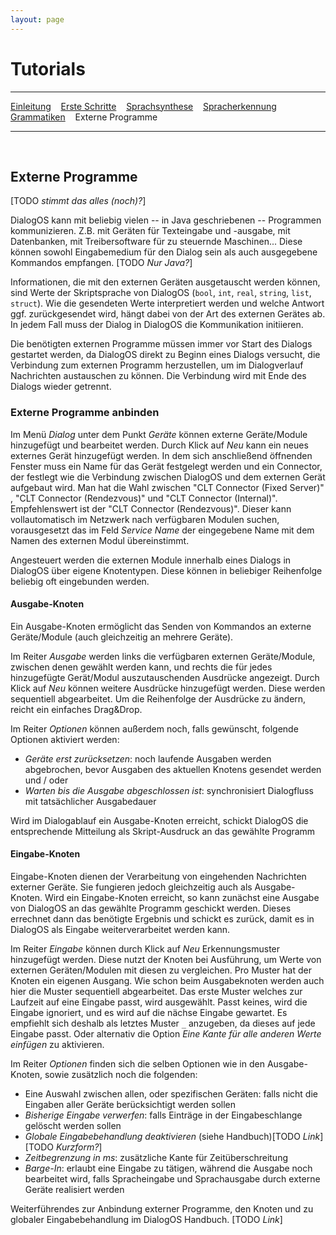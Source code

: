 ```yaml
---
layout: page
---
```

# Tutorials
---
[Einleitung](/tutorials.html) &nbsp;&nbsp; [Erste Schritte](ersteschritte.html) &nbsp;&nbsp; [Sprachsynthese](sprachsynthese.html) &nbsp;&nbsp; [Spracherkennung](spracherkennung.html) &nbsp;&nbsp; [Grammatiken](grammatiken.html) &nbsp;&nbsp; Externe Programme

---
&nbsp;
## Externe Programme

[TODO *stimmt das alles (noch)?*]

DialogOS kann mit beliebig vielen -- in Java geschriebenen -- Programmen kommunizieren. Z.B. mit Geräten für Texteingabe und -ausgabe, mit Datenbanken, mit Treibersoftware für zu steuernde Maschinen... Diese können sowohl Eingabemedium für den Dialog sein als auch ausgegebene Kommandos empfangen. [TODO *Nur Java?*]

Informationen, die mit den externen Geräten ausgetauscht werden können, sind Werte der Skriptsprache von DialogOS (`bool`, `int`, `real`, `string`, `list`, `struct`). Wie die gesendeten Werte interpretiert werden und welche Antwort ggf. zurückgesendet wird, hängt dabei von der Art des externen Gerätes ab. In jedem Fall muss der Dialog in DialogOS die Kommunikation initiieren. 

Die benötigten externen Programme müssen immer vor Start des Dialogs gestartet werden, da DialogOS direkt zu Beginn eines Dialogs versucht, die Verbindung zum externen Programm herzustellen, um im Dialogverlauf Nachrichten austauschen zu können. Die Verbindung wird mit Ende des Dialogs wieder getrennt.

### Externe Programme anbinden
Im Menü *Dialog* unter dem Punkt *Geräte* können externe Geräte/Module hinzugefügt und bearbeitet werden.
Durch Klick auf *Neu* kann ein neues externes Gerät hinzugefügt werden. In dem sich anschließend öffnenden Fenster muss ein Name für das Gerät festgelegt werden und ein Connector, der festlegt wie die Verbindung zwischen DialogOS und dem externen Gerät aufgebaut wird. 
Man hat die Wahl zwischen "CLT Connector (Fixed Server)" , "CLT Connector (Rendezvous)" und "CLT Connector (Internal)". Empfehlenswert ist der "CLT Connector (Rendezvous)". Dieser kann vollautomatisch im Netzwerk nach verfügbaren Modulen suchen, vorausgesetzt das im Feld *Service Name* der eingegebene Name mit dem Namen des externen Modul übereinstimmt.

Angesteuert werden die externen Module innerhalb eines Dialogs in DialogOS über eigene Knotentypen. Diese können in beliebiger Reihenfolge beliebig oft eingebunden werden.

#### Ausgabe-Knoten
Ein Ausgabe-Knoten ermöglicht das Senden von Kommandos an externe Geräte/Module (auch gleichzeitig an mehrere Geräte).

Im Reiter *Ausgabe* werden links die verfügbaren externen Geräte/Module, zwischen denen gewählt werden kann, und rechts die für jedes hinzugefügte Gerät/Modul auszutauschenden Ausdrücke angezeigt. Durch Klick auf *Neu* können weitere Ausdrücke hinzugefügt werden. Diese werden sequentiell abgearbeitet. Um die Reihenfolge der Ausdrücke zu ändern, reicht ein einfaches Drag&Drop.

Im Reiter *Optionen* können außerdem noch, falls gewünscht, folgende  Optionen aktiviert werden:
* *Geräte erst zurücksetzen*: noch laufende Ausgaben werden abgebrochen, bevor Ausgaben des aktuellen Knotens gesendet werden  
und / oder  
* *Warten bis die Ausgabe abgeschlossen ist*: synchronisiert Dialogfluss mit tatsächlicher Ausgabedauer

Wird im Dialogablauf ein Ausgabe-Knoten erreicht, schickt DialogOS die entsprechende Mitteilung als Skript-Ausdruck an das gewählte Programm

#### Eingabe-Knoten
Eingabe-Knoten dienen der Verarbeitung von eingehenden Nachrichten externer Geräte. Sie fungieren jedoch gleichzeitig auch als Ausgabe-Knoten. Wird ein Eingabe-Knoten erreicht, so kann zunächst eine Ausgabe von DialogOS an das gewählte Programm geschickt werden. Dieses errechnet dann das benötigte Ergebnis und schickt es zurück, damit es in DialogOS als Eingabe weiterverarbeitet werden kann.

Im Reiter *Eingabe* können durch Klick auf *Neu* Erkennungsmuster hinzugefügt werden. Diese nutzt der Knoten bei Ausführung, um Werte von externen Geräten/Modulen mit diesen zu vergleichen. Pro Muster hat der Knoten ein eigenen Ausgang. Wie schon beim Ausgabeknoten werden auch hier die Muster sequentiell abgearbeitet. Das erste Muster welches zur Laufzeit auf eine Eingabe passt, wird ausgewählt. Passt keines, wird die Eingabe ignoriert, und es wird auf die nächse Eingabe gewartet. Es empfiehlt sich deshalb als letztes Muster `_` anzugeben, da dieses auf jede Eingabe passt. Oder alternativ die Option *Eine Kante für alle anderen Werte einfügen* zu aktivieren.
 
Im Reiter *Optionen* finden sich die selben Optionen wie in den Ausgabe-Knoten, sowie zusätzlich noch die folgenden: 
* Eine Auswahl zwischen allen, oder spezifischen Geräten: falls nicht die Eingaben aller Geräte berücksichtigt werden sollen
* *Bisherige Eingabe verwerfen*: falls Einträge in der Eingabeschlange gelöscht werden sollen
* *Globale Eingabebehandlung deaktivieren* (siehe Handbuch)[TODO *Link*] [TODO *Kurzform?*]
* *Zeitbegrenzung in ms*: zusätzliche Kante für Zeitüberschreitung
* *Barge-In*: erlaubt eine Eingabe zu tätigen, während
die Ausgabe noch bearbeitet wird, falls Spracheingabe und Sprachausgabe durch externe Geräte realisiert werden

Weiterführendes zur Anbindung externer Programme, den Knoten und zu globaler Eingabebehandlung im DialogOS Handbuch. [TODO *Link*]




